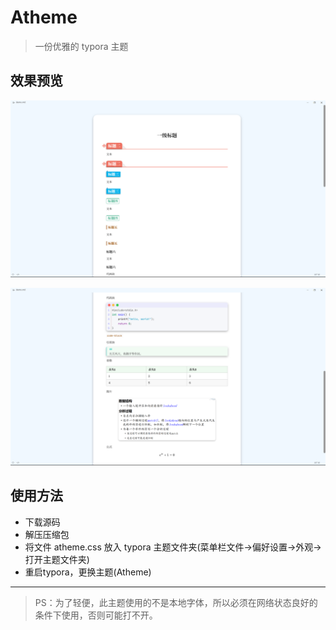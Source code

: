 # Atheme

> 一份优雅的 typora 主题

## 效果预览

![image-20231003144218572](./assets/image-20231003144218572.png)

![image-20231003144235666](./assets/image-20231003144235666.png)

## 使用方法

- 下载源码
- 解压压缩包
- 将文件 atheme.css 放入 typora 主题文件夹(菜单栏文件->偏好设置->外观->打开主题文件夹)
- 重启typora，更换主题(Atheme)

---

> PS：为了轻便，此主题使用的不是本地字体，所以必须在网络状态良好的条件下使用，否则可能打不开。
